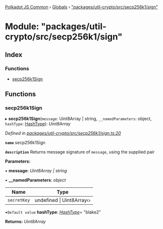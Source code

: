 [Polkadot JS Common](../README.md) › [Globals](../globals.md) › ["packages/util-crypto/src/secp256k1/sign"](_packages_util_crypto_src_secp256k1_sign_.md)

# Module: "packages/util-crypto/src/secp256k1/sign"

## Index

### Functions

* [secp256k1Sign](_packages_util_crypto_src_secp256k1_sign_.md#secp256k1sign)

## Functions

###  secp256k1Sign

▸ **secp256k1Sign**(`message`: Uint8Array | string, `__namedParameters`: object, `hashType`: [HashType](_packages_util_crypto_src_secp256k1_types_.md#hashtype)): *Uint8Array*

*Defined in [packages/util-crypto/src/secp256k1/sign.ts:20](https://github.com/polkadot-js/common/blob/27ae1186/packages/util-crypto/src/secp256k1/sign.ts#L20)*

**`name`** secp256k1Sign

**`description`** Returns message signature of `message`, using the supplied pair

**Parameters:**

▪ **message**: *Uint8Array | string*

▪ **__namedParameters**: *object*

Name | Type |
------ | ------ |
`secretKey` | undefined &#124; Uint8Array‹› |

▪`Default value`  **hashType**: *[HashType](_packages_util_crypto_src_secp256k1_types_.md#hashtype)*= "blake2"

**Returns:** *Uint8Array*
